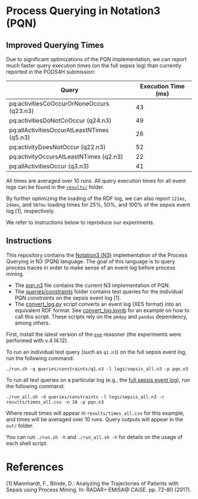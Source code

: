 # Process Querying in Notation3 (PQN)

## Improved Querying Times

Due to significant optimizations of the PQN implementation, we can report much faster query execution times (on the full sepsis log) than currently reported in the PODS4H submission:

| Query                                       | Execution Time (ms) |
|---------------------------------------------|---------------------|
| pq:activitiesCoOccurOrNoneOccurs (q23.n3)   | 43                  |
| pq:activitiesDoNotCoOccur (q24.n3)          | 49                  |
| pq:allActivitiesOccurAtLeastNTimes (q5.n3)  | 26                  |
| pq:activityDoesNotOccur (q22.n3)            | 52                  |
| pq:activityOccursAtLeastNTimes (q2.n3)      | 22                  |
| pq:allActivitiesOccur (q3.n3)               | 41                  |

All times are averaged over 10 runs. All query execution times for all event logs can be found in the [`results/`](results/) folder.

By further optimizing the loading of the RDF log, we can also report `121ms`, `244ms`, and `507ms` loading times for 25%, 50%, and 100% of the sepsis event log [1], respectively.

We refer to instructions below to reproduce our experiments.

## Instructions

This repository contains the [Notation3 (N3)](http://notation3.org) implementation of the Process Querying in N3 (PQN) language.
The goal of this language is to query process traces in order to make sense of an event log before process mining.

- The [pqn.n3](pqn.n3) file contains the current N3 implementation of PQN.
- The [queries/constraints](queries/constraints) folder contains test queries for the individual PQN constraints on the sepsis event log [1].
- The [convert_log.py](convert/convert_log.py) script converts an event log (XES format) into an equivalent RDF format. See [convert_log.ipynb](convert/convert_log.ipynb) for an example on how to call this script. These scripts rely on the `pm4py` and `pandas` dependency, among others.

First, install the latest version of the [`eye`](https://github.com/eyereasoner/eye/tags) reasoner (the experiments were performed with v.4.14.12).

To run an individual test query (such as `q1.n3`) on the full sepsis event log, run the following command:
```
./run.sh -q queries/constraints/q1.n3 -l logs/sepsis_all.n3 -p pqn.n3
```

To run all test queries on a particular log (e.g., the [full sepsis event log](logs/)), run the following command:
```
./run_all.sh -d queries/constraints -l logs/sepsis_all.n3 -r results/times_all.csv -n 10 -p pqn.n3
```
Where result times will appear in `results/times_all.csv` for this example, and times will be averaged over 10 runs. Query outputs will appear in the `out/` folder.

You can run `./run.sh -h` and `./run_all.sh -h` for details on the usage of each shell script.

# References
[1] Mannhardt, F., Blinde, D.: Analyzing the Trajectories of Patients with Sepsis using Process Mining. In: RADAR+ EMISA@ CAiSE. pp. 72–80 (2017).
